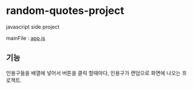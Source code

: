 # random-quotes-project

javascript side project

mainFile : [app.js](https://github.com/jskjw157/random-quotes-project/blob/main/js/app.js)

## 기능

인용구들을 배열에 넣어서 버튼을 클릭 할때마다, 인용구가 랜덤으로 화면에 나오는 프로젝트.
